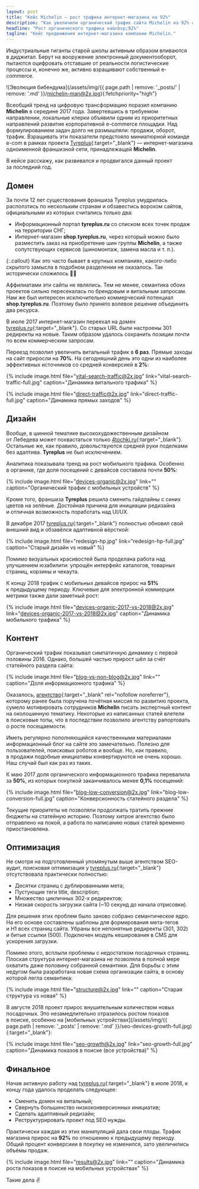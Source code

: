 ```yaml
---
layout: post
title: "Кейс Michelin — рост трафика интернет-магазина на 92%"
description: "Как увеличили органический трафик сайта Michelin на 92% с помощью SEO и редизайна — мобильный трафик вырос на 51%, улучшены конверсия и юзабилити."
headline: "Рост органического трафика на&nbsp;92%"
tagline: "Кейс продвижения интернет-магазина компании Michelin."
---
```


Индустриальные гиганты старой школы активным образом вливаются в&nbsp;диджитал. Берут на&nbsp;вооружение электронный документооборот, пытаются оцифровать отставшие от&nbsp;реальности логистические процессы&nbsp;и, конечно&nbsp;же, активно взращивают собственный e-commerce.

![Эволюция бибендума](/assets/img/{{ page.path | remove: '_posts/' | remove: '.md' }}/michelin-man@2x.jpg){:fetchpriority="high"}

Всеобщий тренд на&nbsp;цифровую трансформацию поразил компанию **Michelin** в&nbsp;середине 2017&nbsp;года. Завертевшись в&nbsp;требуемом направлении, локальные клерки объявили одним из&nbsp;приоритетных направлений развитие корпоративной e-commerce площадки. Над формулированием задач долго не&nbsp;размышляли: продажи, оборот, трафик. Взращивать эти показатели предстояло миниатюрной команде e-com в&nbsp;рамках проекта [Tyreplus](https://tyreplus.ru){:target="_blank"}&nbsp;&mdash; интернет-магазина одноименной франшизной сети, принадлежащей **Michelin**.

В&nbsp;кейсе расскажу, как развивался и&nbsp;продвигался данный проект за&nbsp;последний год.

## Домен

За&nbsp;почти 12&nbsp;лет существования франшиза Tyreplus умудрилась расползтись по&nbsp;нескольким странам и&nbsp;обзавестись ворохом сайтов, официальными из&nbsp;которых считались только два:

- Информационный портал **tyreplus.ru** со&nbsp;списком всех точек продаж на&nbsp;территории СНГ;
- Интернет-магазин **shop.tyreplus.ru**, через который можно было разместить заказ на&nbsp;приобретение шин группы **Michelin**, а&nbsp;также сопутствующих сервисов (шиномонтаж, замена масла и&nbsp;т.&nbsp;п.).

{:.callout}
Как это часто бывает в&nbsp;крупных компаниях, какого-либо скрытого замысла в&nbsp;подобном разделении не&nbsp;оказалось. Так исторически сложилось :man_shrugging:

Аффилиатами эти сайты не&nbsp;являлись. Тем не&nbsp;менее, семантика обоих проектов сильно пересекалась по&nbsp;брендовым и&nbsp;витальным запросам. Нам&nbsp;же был интересен исключительно коммерческий потенциал **shop.tyreplus.ru**. Поэтому было принято волевое решение объединить два ресурса.

В&nbsp;июле 2017 интернет-магазин переехал на&nbsp;домен [tyreplus.ru](https://tyreplus.ru){:target="_blank"}. Со&nbsp;старых URL были настроены 301 редиректы на&nbsp;новые. Таким образом удалось сохранить позиции почти по&nbsp;всем коммерческим запросам.

Переезд позволил увеличить витальный трафик в&nbsp;**6&nbsp;раз**. Прямые заходы на&nbsp;сайт приросли на&nbsp;**70%**. На&nbsp;сегодняшний день это одни из&nbsp;наиболее эффективных источников со&nbsp;средней конверсией в&nbsp;**2%**:

{% include image.html file="vital-search-traffic@2x.jpg" link="vital-search-traffic-full.jpg" caption="Динамика витального трафика" %}

{% include image.html file="direct-traffic@2x.jpg" link="direct-traffic-full.jpg" caption="Динамика прямых заходов" %}

## Дизайн

Вообще, в&nbsp;шинной тематике высокохудожественным дизайном от&nbsp;Лебедева может похвастаться только [4tochki.ru](https://4tochki.ru){:target="_blank"}. Остальные&nbsp;же, как правило, довольствуются средней руки поделками без адаптива. **Tyreplus** не&nbsp;был исключением.

Аналитика показывала тренд на&nbsp;рост мобильного трафика. Особенно в&nbsp;органике, где доля посещений с&nbsp;девайсов составила почти&nbsp;**50%**:

{% include image.html file="devices-organic@2x.jpg" link="" caption="Органический трафик с мобильных устройств" %}

Кроме того, франшиза **Tyreplus** решила сменить гайдлайны с&nbsp;синих цветов на&nbsp;зелёные. Достойная причина для инициации редизайна и&nbsp;отличная возможность поработать над UI/UX.

В&nbsp;декабре 2017 [tyreplus.ru](https://tyreplus.ru){:target="_blank"} полностью обновил свой внешний вид и&nbsp;обзавёлся адаптивной вёрсткой:

{% include image.html file="redesign-hp.jpg" link="redesign-hp-full.jpg" caption="Старый дизайн vs новый" %}

Помимо визуальных красивостей была проделана работа над улучшением юзабилити: упрощён интерфейс каталогов, товарных страниц, корзины и&nbsp;чекаута.

К&nbsp;концу 2018 трафик с&nbsp;мобильных девайсов прирос на&nbsp;**51%** к&nbsp;предыдущему периоду. Ключевые для электронной коммерции метрики также дали заметный рост:

{% include image.html file="devices-organic-2017-vs-2018@2x.jpg" link="devices-organic-2017-vs-2018@2x.jpg" caption="Динамика мобильного трафика" %}

## Контент

Органический трафик показывал симпатичную динамику с&nbsp;первой половины 2016. Однако, большей частью прирост шёл за&nbsp;счёт статейного раздела сайта:

{% include image.html file="blog-vs-non-blog@2x.jpg" link="" caption="Доля информационного трафика" %}

Оказалось, [агентство](https://convertmonster.ru/){:target="_blank" rel="nofollow noreferrer"}, которому ранее была поручена почётная миссия по&nbsp;развитию проекта, сумело мотивировать сотрудников **Michelin** писать экспертный контент на&nbsp;околошинную тематику. Некоторые из&nbsp;написанных статей влетели в&nbsp;поисковые топы, что в&nbsp;последствии позволило агентству рапортовать о&nbsp;росте посещаемости.

Иметь регулярно пополняющийся качественными материалами информационный блог на&nbsp;сайте это замечательно. Полезно для пользователей, поисковых роботов и&nbsp;вообще. Но, как правило, в&nbsp;продажи подобные инициативы конвертируются не&nbsp;очень хорошо. Наш случай был как раз из&nbsp;таких.

К&nbsp;маю 2017 доля органического информационного трафика перевалила за&nbsp;**50%**, из&nbsp;которых покупкой заканчивалось менее **0,1%** посещений:

{% include image.html file="blog-low-conversion@2x.jpg" link="blog-low-conversion-full.jpg" caption="Конверсионность статейного раздела" %}

Текущие приоритеты не&nbsp;позволяли продолжать тратить прежние бюджеты на&nbsp;статейную историю. Поэтому хитрое агентство было отправлено на&nbsp;покой, а&nbsp;работа по&nbsp;написанию новых статей временно приостановлена.

## Оптимизация

Не&nbsp;смотря на&nbsp;подготовленный упомянутым выше агентством SEO-аудит, поисковая оптимизация у&nbsp;[tyreplus.ru](https://tyreplus.ru){:target="_blank"} отсутствовала практически полностью:

- Десятки страниц с&nbsp;дублированными мета;
- Пустующие теги title, description;
- Множество цикличных 302-х редиректов;
- Низкая скорость загрузки сайта (~10 секунд до&nbsp;начала отрисовки).

Для решения этих проблем было заново собрано семантическое ядро. На&nbsp;его основе составлены шаблоны для формирования мета-тегов и&nbsp;H1&nbsp;всех страниц сайта. Убраны все непонятные редиректы (301, 302) и&nbsp;битые ссылки (500). Подключен модуль кеширования в&nbsp;CMS для ускорения загрузки.

Помимо этого, всплыли проблемы с&nbsp;недостатком посадочных страниц. Плоская структура интернет-магазина не&nbsp;позволяла в&nbsp;полной мере охватить даже половину собранной семантики. Для борьбы с&nbsp;этим недугом была разработана новая схема организации сайта, в&nbsp;основу которой легла семантика:

{% include image.html file="structure@2x.jpg" link="" caption="Старая структура vs новая" %}

В&nbsp;августе 2018 проект прирос внушительным количеством новых посадочных. Это незамедлительно отразилось ростом показов в&nbsp;поиске, особенно на&nbsp;[мобильных устройствах](/assets/img/{{ page.path | remove: '_posts' | remove: '.md' }}/seo-devices-growth-full.jpg){:target="_blank"}:

{% include image.html file="seo-growth@2x.jpg" link="seo-growth-full.jpg" caption="Динамика показов в поиске (все устройства)" %}

## Финальное

Начав активную работу над [tyreplus.ru](https://tyreplus.ru){:target="_blank"} в&nbsp;июле 2018, к концу года удалось проделать следующее:

- Сменить домен на&nbsp;витальный;
- Свернуть большинство низкоконверсионных инициатив;
- Сделать адаптивный редизайн;
- Реструктурировать проект под SEO нужды.

Практически каждая из&nbsp;этих манипуляций дала свои плоды. Трафик магазина прирос на&nbsp;**92%** по&nbsp;отношению к&nbsp;предыдущему периоду. Общий процент конверсиии в&nbsp;покупку не&nbsp;изменился, зато увеличились объёмы продаж.

{% include image.html file="results@2x.jpg" link="" caption="Динамика роста показов в поиске на мобильных устройствах" %}

Такие дела :v:

